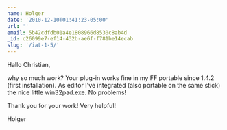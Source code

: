 ```yaml
---
name: Holger
date: '2010-12-10T01:41:23-05:00'
url: ''
email: 5b42cdfdb01a4e1808966d8530c8ab4d
_id: c26099e7-ef14-432b-ae6f-f781be14ecab
slug: '/iat-1-5/'
---
```


Hallo Christian,

why so much work? Your plug-in works fine in my FF portable since 1.4.2 (first
installation). As editor I've integrated (also portable on the same stick) the
nice little win32pad.exe. No problems!

Thank you for your work! Very helpful!

Holger
